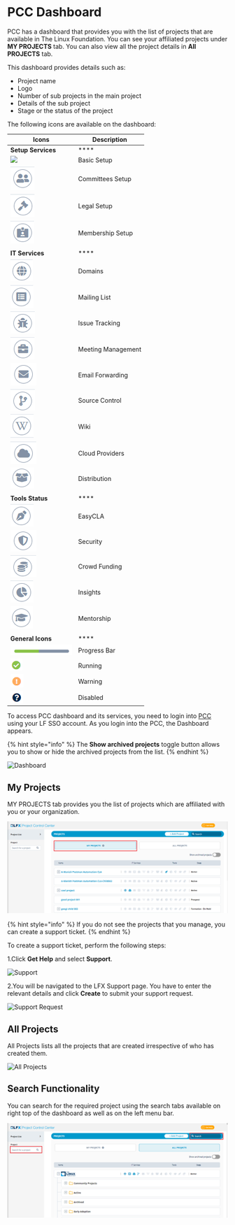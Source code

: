 # PCC Dashboard

PCC has a dashboard that provides you with the list of projects that are available in The Linux Foundation. You can see your affiliated projects under **MY PROJECTS** tab. You can also view all the project details in **All PROJECTS** tab.

This dashboard provides details such as:

* Project name
* Logo
* Number of sub projects in the main project
* Details of the sub project
* Stage or the status of the project

The following icons are available on the dashboard:

| **Icons**                                                    | **Description**    |
| ------------------------------------------------------------ | ------------------ |
| **Setup Services**                                           | \*\*\*\*           |
| ![](../.gitbook/assets/Basic\_Setup.png)                     | Basic Setup        |
| ![](../.gitbook/assets/Commitee.png)                         | Committees Setup   |
| ![](../.gitbook/assets/Logeal.png)                           | Legal Setup        |
| ![](../.gitbook/assets/Membership.png)                       | Membership Setup   |
|                                                              |                    |
| **IT Services**                                              | \*\*\*\*           |
| ![](<../.gitbook/assets/Domain .png>)                        | Domains            |
| ![](<../.gitbook/assets/Mailing .png>)                       | Mailing List       |
| ![](../.gitbook/assets/Issue.png)                            | Issue Tracking     |
| ![](../.gitbook/assets/Meetings.png)                         | Meeting Management |
| ![](<../.gitbook/assets/Email (1).png>)                      | Email Forwarding   |
| ![](<../.gitbook/assets/image (21) (1).png>)                 | Source Control     |
| ![](<../.gitbook/assets/image (22) (1) (1).png>)             | Wiki               |
| ![](<../.gitbook/assets/image (23).png>)                     | Cloud Providers    |
| ![](../.gitbook/assets/Distribution.png)                     | Distribution       |
|                                                              |                    |
| **Tools Status**                                             | \*\*\*\*           |
| ![](<../.gitbook/assets/image (27) (1) (1) (1).png>)         | EasyCLA            |
| ![](<../.gitbook/assets/image (29) (1).png>)                 | Security           |
| ![](<../.gitbook/assets/image (26) (1) (1) (1).png>)         | Crowd Funding      |
| ![](<../.gitbook/assets/image (22) (1) (2) (1).png>)         | Insights           |
| ![](<../.gitbook/assets/image (28) (1) (1) (1) (1).png>)     | Mentorship         |
|                                                              |                    |
| **General Icons**                                            | \*\*\*\*           |
| ![](<../.gitbook/assets/image (27) (1) (1).png>)             | Progress Bar       |
| ![](<../.gitbook/assets/Running .png>)                       | Running            |
| ![](<../.gitbook/assets/image (25) (1) (1) (1) (1) (1).png>) | Warning            |
| ![](<../.gitbook/assets/Disabled (1).png>)                   | Disabled           |

To access PCC dashboard and its services, you need to login into [PCC](http://projectadmin.lfx.linuxfoundation.org) using your LF SSO account. As you login into the PCC, the Dashboard appears.

{% hint style="info" %}
The **Show archived projects** toggle button allows you to show or hide the archived projects from the list.
{% endhint %}

![Dashboard](../.gitbook/assets/All\_Projects.png)

## My Projects <a href="#my-projects" id="my-projects"></a>

MY PROJECTS tab provides you the list of projects which are affiliated with you or your organization.

![My Project](<../.gitbook/assets/My Projects.png>)

{% hint style="info" %}
If you do not see the projects that you manage, you can create a support ticket.
{% endhint %}

To create a support ticket, perform the following steps:

1.Click **Get Help** and select **Support**.

![Support](https://gblobscdn.gitbook.com/assets%2F-MHQvtXGepWEfHqN\_nkC%2F-MPsqxNkI8EzMv0ClU6w%2F-MPssJQEbst5Du47g3bK%2FSupport.png?alt=media\&token=ac403170-a6d3-4b1c-a492-4118364c807e)

2.You will be navigated to the LFX Support page. You have to enter the relevant details and click **Create** to submit your support request.

![Support Request](https://gblobscdn.gitbook.com/assets%2F-MHQvtXGepWEfHqN\_nkC%2F-MPsqxNkI8EzMv0ClU6w%2F-MPsuJzMR1NcCJRUzSrk%2FSupport\_Request.png?alt=media\&token=e6a07b16-74fe-4ae8-b649-00d42362d704)

## All Projects

All Projects lists all the projects that are created irrespective of who has created them.

![All Projects](../.gitbook/assets/All\_Projects1.png)

## Search Functionality

You can search for the required project using the search tabs available on right top of the dashboard as well as on the left menu bar.

![Search](<../.gitbook/assets/Search (1).png>)
